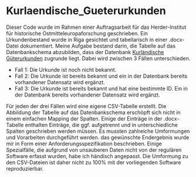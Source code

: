 # Kurlaendische_Gueterurkunden
Dieser Code wurde im Rahmen einer Auftragsarbeit für das Herder-Institut für historische Ostmitteleuropaforschung geschrieben.
Ein Urkundenbestand wurde in Riga gesichtet und tabellarisch in einer .docx-Datei dokumentiert.
Meine Aufgabe bestand darin, die Tabelle auf das Datenbankschema abzubilden, dass der Datenbank [Kurländische Güterurkunden](https://www.herder-institut.de/kurlaendische-gueterurkunden/) zugrunde liegt. Dabei wird zwischen 3 Fällen unterschieden.

- Fall 1: Die Urkunde ist noch nicht bekannt.
- Fall 2: Die Urkunde ist bereits bekannt und ein in der Datenbank bereits vorhandener Datensatz wird ergänzt.
- Fall 3: Die Urkunde ist bereits bekannt und hat eine bestimmte ID. Ein in der Datenbank bereits vorhandener Datensatz wird ergänzt.

Für jeden der drei Fällen wird eine eigene CSV-Tabelle erstellt.
Die Abbildung der Tabelle auf das Datenbankschema erschöpft sich nicht in einem einfachen Mapping der Spalten. Einige der Einträge in der .docx-Tabelle enthalten Einträge, die ggf. aufgetrennt und in unterschiedliche Spalten geschrieben werden müssen.
Es mussten zahlreiche Umformungen und Vorarbeiten durchgeführt werden. das gewünschte Endergebnis wurde mir in Form einer Anforderungsspezifikation beschrieben. Einige Spezialfälle, die aufgrund von unsauberen Daten nicht von der regulären Software erfasst wurden, habe ich händisch angepasst. Die Umformung zu den CSV-Dateien ist daher nicht zu 100% mit der vorliegenden Software reproduzierbar.
